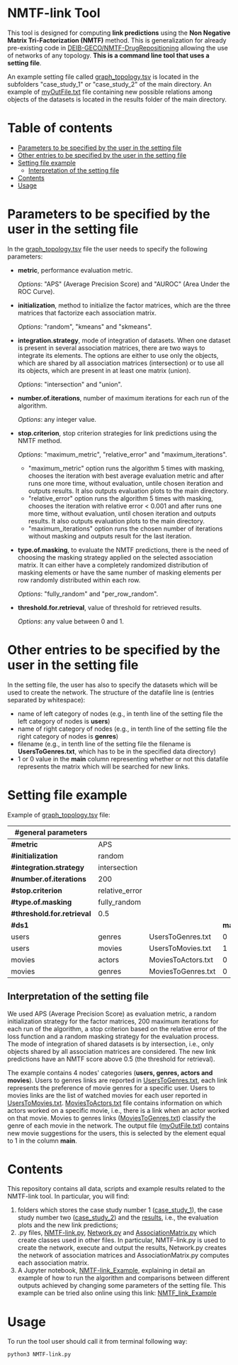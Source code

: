 # NMTF-link Tool

This tool is designed for computing **link predictions** using the **Non Negative Matrix Tri-Factorization (NMTF)** method. This is generalization for already pre-existing code in [DEIB-GECO/NMTF-DrugRepositioning](https://github.com/DEIB-GECO/NMTF-DrugRepositioning) allowing the use of networks of any topology. 
**This is a command line tool that uses a setting file**. 

An example setting file called [graph_topology.tsv](https://github.com/DEIB-GECO/NMTF-DrugRepositioning/blob/elena/case_study_1/graph_topology.tsv) is located in the subfolders "case_study_1" or "case_study_2" of the main directory. An example of [myOutFile.txt](https://github.com/DEIB-GECO/NMTF-DrugRepositioning/blob/elena/results/myOutFile.txt) file containing new possible relations among objects of the datasets is located in the results folder of the main directory.

# Table of contents
- [Parameters to be specified by the user in the setting file](#parameters-to-be-specified-by-the-user-in-the-setting-file)
- [Other entries to be specified by the user in the setting file](#other-entries-to-be-specified-by-the-user-in-the-setting-file)
- [Setting file example](#setting-file-example)
  * [Interpretation of the setting file](#interpretation-of-the-setting-file)
- [Contents](#contents)
- [Usage](#usage)

# Parameters to be specified by the user in the setting file
In the [graph_topology.tsv](https://github.com/DEIB-GECO/NMTF-DrugRepositioning/blob/elena/case_study_1/graph_topology.tsv) file the user needs to specify the following parameters:

- **metric**, performance evaluation metric.

  *Options*: "APS" (Average Precision Score) and "AUROC" (Area Under the ROC Curve).

- **initialization**, method to initialize the factor matrices, which are the three matrices that factorize each association matrix. 

  *Options*: "random", "kmeans" and "skmeans".

- **integration.strategy**, mode of integration of datasets.
When one dataset is present in several association matrices, there are two ways to integrate its elements. The options are either to use only the objects, which are shared by all association matrices (intersection) or to use all its objects, which are present in at least one matrix (union).

  *Options*: "intersection" and "union".

- **number.of.iterations**, number of maximum iterations for each run of the algorithm. 

  *Options*: any integer value.

- **stop.criterion**, stop criterion strategies for link predictions using the NMTF method. 

  *Options*: "maximum_metric", "relative_error" and "maximum_iterations".
    
    - "maximum_metric" option runs the algorithm 5 times with masking, chooses the iteration with best average evaluation metric and after runs one more time, without evaluation, untile chosen iteration and outputs results. It also outputs evaluation plots to the main directory.
    - "relative_error" option runs the algorithm 5 times with masking, chooses the iteration with relative error < 0.001 and after runs one more time, without evaluation, until chosen iteration and outputs results. It also outputs evaluation plots to the main directory.
    - "maximum_iterations" option runs the chosen number of iterations without masking and outputs result for the last iteration. 

- **type.of.masking**, to evaluate the NMTF predictions, there is the need of choosing the masking strategy applied on the selected association matrix. 
It can either have a completely randomized distribution of masking elements or have the same number of masking elements per row randomly distributed within each row. 

  *Options*: "fully_random" and "per_row_random".

- **threshold.for.retrieval**, value of threshold for retrieved results. 

  *Options*: any value between 0 and 1.

# Other entries to be specified by the user in the setting file

In the setting file, the user has also to specify the datasets which will be used to create the network. The structure of the datafile line is (entries separated by whitespace):
- name of left category of nodes (e.g., in tenth line of the setting file the left category of nodes is **users**)
- name of right category of nodes (e.g., in tenth line of the setting file the right category of nodes is **genres**)
- filename (e.g., in tenth line of the setting file the filename is **UsersToGenres.txt**, which has to be in the specified data directory)
- 1 or 0 value in the **main** column representing whether or not this datafile represents the matrix which will be searched for new links.

# Setting file example

Example of [graph_topology.tsv](https://github.com/DEIB-GECO/NMTF-DrugRepositioning/tree/elena/case_study_1/graph_topology.tsv) file:

| #general parameters | | | |
| ------------- | ------------- | ------------- | ------------- |
| **#metric**  | APS |  |  |
| **#initialization**  | random |  |  |
| **#integration.strategy**  | intersection |  |  |
| **#number.of.iterations** | 200 |  |  |
| **#stop.criterion**  | relative_error |  |  |
| **#type.of.masking** | fully_random |  |  |
| **#threshold.for.retrieval** | 0.5 |  |  |
| **#ds1** |  |  | **main** |
| users |	genres |	UsersToGenres.txt |	0 |
| users |	movies |	UsersToMovies.txt	| 1 |
| movies	| actors	| MoviesToActors.txt |	0 |
| movies	| genres	| MoviesToGenres.txt	| 0 |

## Interpretation of the setting file

We used APS (Average Precision Score) as evaluation metric, a random initialization strategy for the factor matrices, 200 maximum iterations for each run of the algorithm, a stop criterion based on the relative error of the loss function and a random masking strategy for the evaluation process. The mode of integration of shared datasets is by intersection, i.e., only objects shared by all association matrices are considered. The new link predictions have an NMTF score above 0.5 (the threshold for retrieval).

The example contains 4 nodes' categories (**users, genres, actors and movies**). Users to genres links are reported in [UsersToGenres.txt](https://github.com/DEIB-GECO/NMTF-DrugRepositioning/blob/elena/case_study_1/UsersToGenres.txt), each link represents the preference of movie genres for a specific user. Users to movies links are the list of watched movies for each user reported in [UsersToMovies.txt](https://github.com/DEIB-GECO/NMTF-DrugRepositioning/blob/elena/case_study_1/UsersToMovies.txt). [MoviesToActors.txt](https://github.com/DEIB-GECO/NMTF-DrugRepositioning/blob/elena/case_study_1/MoviesToActors.txt) file contains information on which actors worked on a specific movie, i.e., there is a link when an actor worked on that movie. Movies to genres links ([MoviesToGenres.txt](https://github.com/DEIB-GECO/NMTF-DrugRepositioning/blob/elena/case_study_1/MoviesToGenres.txt)) classify the genre of each movie in the network.
The output file ([myOutFile.txt](https://github.com/DEIB-GECO/NMTF-DrugRepositioning/blob/elena/results/myOutFile.txt)) contains new movie suggestions for the users, this is selected by the element equal to 1 in the column **main**.

# Contents

This repository contains all data, scripts and example results related to the NMTF-link tool. In particular, you will find:

1. folders which stores the case study number 1 ([case_study_1](https://github.com/DEIB-GECO/NMTF-DrugRepositioning/tree/elena/case_study_1)), the case study number two ([case_study_2](https://github.com/DEIB-GECO/NMTF-DrugRepositioning/tree/elena/case_study_2)) and the [results](https://github.com/DEIB-GECO/NMTF-DrugRepositioning/tree/elena/results), i.e., the evaluation plots and the new link predictions;
2. .py files, [NMTF-link.py](https://github.com/DEIB-GECO/NMTF-DrugRepositioning/blob/elena/NMTF-link.py), [Network.py](https://github.com/DEIB-GECO/NMTF-DrugRepositioning/blob/elena/Network.py) and [AssociationMatrix.py](https://github.com/DEIB-GECO/NMTF-DrugRepositioning/blob/elena/AssociationMatrix.py) which create classes used in other files. In particular, NMTF-link.py is used to create the network, execute and output the results, Network.py creates the network of association matrices and AssociationMatrix.py computes each association matrix.
3. A Jupyter notebook, [NMTF-link_Example](https://github.com/DEIB-GECO/NMTF-DrugRepositioning/blob/elena/NMTF-link_Example.ipynb), explaining in detail an example of how to run the algorithm and comparisons between different outputs achieved by changing some parameters of the setting file. This example can be tried also online using this link: [NMTF_link_Example](https://colab.research.google.com/drive/1JWuYjppKcUiNm0bJsHTjQzYoSK6MJ7Pm?usp=sharing)

# Usage

To run the tool user should call it from terminal following way:
```
python3 NMTF-link.py
```
